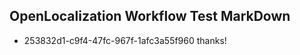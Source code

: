 ## OpenLocalization Workflow Test MarkDown
* 253832d1-c9f4-47fc-967f-1afc3a55f960 
thanks!<!--HONumber=Mar16_HO3-->
